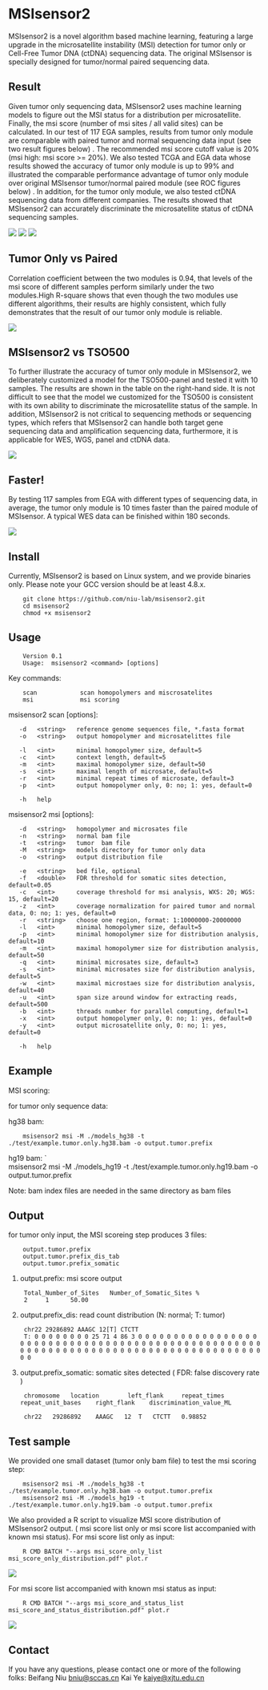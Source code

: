 MSIsensor2
===========
MSIsensor2 is a novel algorithm based machine learning, featuring a large upgrade in the microsatellite instability (MSI) detection for tumor only or Cell-Free Tumor DNA (ctDNA) sequencing data. The original MSIsensor is specially designed for tumor/normal paired sequencing data.

Result
-------

Given tumor only sequencing data, MSIsensor2 uses machine learning models to figure out the MSI status for a distribution per microsatellite. Finally, the msi score (number of msi sites / all valid sites) can be calculated. In our test of 117 EGA samples, results from tumor only module are comparable with paired tumor and normal sequencing data input (see two result figures below) . The recommended msi score cutoff value is 20% (msi high: msi score >= 20%). We also tested TCGA and EGA data whose results showed the accuracy of tumor only module is up to 99% and illustrated the comparable performance advantage of tumor only module over original MSIsensor tumor/normal paired module (see ROC figures below) . In addition, for the tumor only module, we also tested ctDNA sequencing data from different companies. The results showed that MSIsensor2 can accurately discriminate the microsatellite status of ctDNA sequencing samples.

![](https://github.com/niu-lab/msisensor2/blob/master/test/fig2.pairresult.png)
![](https://github.com/niu-lab/msisensor2/blob/master/test/fig3tumoronlyresultproduct.png)
![](https://github.com/niu-lab/msisensor2/blob/master/test/fig4.rocplot.png)


Tumor Only vs Paired
-------

Correlation coefficient between the two modules is 0.94, that levels of the msi score of different samples perform similarly under the two modules.High R-square shows that even though the two modules use different algorithms, their results are highly consistent, which fully demonstrates that the result of our tumor only module is reliable.

![](https://github.com/niu-lab/msisensor2/blob/master/test/fig5.cor.png)

MSIsensor2 vs TSO500
-------

To further illustrate the accuracy of tumor only module in MSIsensor2, we deliberately customized a model for the TSO500-panel and tested it with 10 samples. The results are shown in the table on the right-hand side. It is not difficult to see that the model we customized for the TSO500 is consistent with its own ability to discriminate the microsatellite status of the sample. In addition, MSIsensor2 is not critical to sequencing methods or sequencing types, which refers that MSIsensor2 can handle both target gene sequencing data and amplification sequencing data, furthermore, it is applicable for WES, WGS, panel and ctDNA data.

![](https://github.com/niu-lab/msisensor2/blob/master/test/table.png)

Faster!
-------

By testing 117 samples from EGA with different types of sequencing data, in average, the tumor only module is 10 times faster than the paired module of MSIsensor. A typical WES data can be finished within 180 seconds.

![](https://github.com/niu-lab/msisensor2/blob/master/test/fig6.timeplot.png)

Install
-------

Currently, MSIsensor2 is based on Linux system, and we provide binaries only. Please note your GCC version should be at least 4.8.x.

        git clone https://github.com/niu-lab/msisensor2.git
        cd msisensor2
        chmod +x msisensor2

Usage
-----

        Version 0.1
        Usage:  msisensor2 <command> [options]

Key commands:

        scan            scan homopolymers and miscrosatelites
        msi             msi scoring

msisensor2 scan [options]:

       -d   <string>   reference genome sequences file, *.fasta format
       -o   <string>   output homopolymer and microsatelittes file

       -l   <int>      minimal homopolymer size, default=5
       -c   <int>      context length, default=5
       -m   <int>      maximal homopolymer size, default=50
       -s   <int>      maximal length of microsate, default=5
       -r   <int>      minimal repeat times of microsate, default=3
       -p   <int>      output homopolymer only, 0: no; 1: yes, default=0

       -h   help

msisensor2 msi [options]:

       -d   <string>   homopolymer and microsates file
       -n   <string>   normal bam file
       -t   <string>   tumor  bam file
       -M   <string>   models directory for tumor only data
       -o   <string>   output distribution file

       -e   <string>   bed file, optional
       -f   <double>   FDR threshold for somatic sites detection, default=0.05
       -c   <int>      coverage threshold for msi analysis, WXS: 20; WGS: 15, default=20
       -z   <int>      coverage normalization for paired tumor and normal data, 0: no; 1: yes, default=0
       -r   <string>   choose one region, format: 1:10000000-20000000
       -l   <int>      minimal homopolymer size, default=5
       -p   <int>      minimal homopolymer size for distribution analysis, default=10
       -m   <int>      maximal homopolymer size for distribution analysis, default=50
       -q   <int>      minimal microsates size, default=3
       -s   <int>      minimal microsates size for distribution analysis, default=5
       -w   <int>      maximal microstaes size for distribution analysis, default=40
       -u   <int>      span size around window for extracting reads, default=500
       -b   <int>      threads number for parallel computing, default=1
       -x   <int>      output homopolymer only, 0: no; 1: yes, default=0
       -y   <int>      output microsatellite only, 0: no; 1: yes, default=0

       -h   help

Example
-------

MSI scoring:

   for tumor only sequence data:

   hg38 bam:

        msisensor2 msi -M ./models_hg38 -t ./test/example.tumor.only.hg38.bam -o output.tumor.prefix

   hg19 bam:
`       
        msisensor2 msi -M ./models_hg19 -t ./test/example.tumor.only.hg19.bam -o output.tumor.prefix


   Note: bam index files are needed in the same directory as bam files

Output
-------

for tumor only input, the MSI scoreing step produces 3 files: 

        output.tumor.prefix
        output.tumor.prefix_dis_tab
        output.tumor.prefix_somatic

1. output.prefix: msi score output

        Total_Number_of_Sites   Number_of_Somatic_Sites %
        2     1      50.00

3. output.prefix_dis: read count distribution (N: normal; T: tumor)

        chr22 29286892 AAAGC 12[T] CTCTT
        T: 0 0 0 0 0 0 0 0 25 71 4 86 3 0 0 0 0 0 0 0 0 0 0 0 0 0 0 0 0 0 0 0 0 0 0 0 0 0 0 0 0 0 0 0 0 0 0 0 0 0 0 0 0 0 0 0 0 0 0 0 0 0 0 0 0 0 0 0 0 0 0 0 0 0 0 0 0 0 0 0 0 0 0 0 0 0 0 0 0 0 0 0 0 0 0 0 0 0 0 0 

4. output.prefix_somatic: somatic sites detected ( FDR: false discovery rate )

        chromosome   location        left_flank     repeat_times    repeat_unit_bases    right_flank    discrimination_value_ML

        chr22	29286892	AAAGC	12	T	CTCTT	0.98852

Test sample
-------
We provided one small dataset (tumor only bam file) to test the msi scoring step:

        msisensor2 msi -M ./models_hg38 -t ./test/example.tumor.only.hg38.bam -o output.tumor.prefix
        msisensor2 msi -M ./models_hg19 -t ./test/example.tumor.only.hg19.bam -o output.tumor.prefix

We also provided a R script to visualize MSI score distribution of MSIsensor2 output. ( msi score list only or msi score list accompanied with known msi status). For msi score list only as input: 

        R CMD BATCH "--args msi_score_only_list msi_score_only_distribution.pdf" plot.r
![](https://github.com/ding-lab/msisensor/blob/master/test/msi_score_only_distribution.jpg)

For msi score list accompanied with known msi status as input:

        R CMD BATCH "--args msi_score_and_status_list msi_score_and_status_distribution.pdf" plot.r
![](https://github.com/ding-lab/msisensor/blob/master/test/msi_score_and_status_distribution.jpg)


Contact
-------
If you have any questions, please contact one or more of the following folks:
Beifang Niu <bniu@sccas.cn>
Kai Ye <kaiye@xjtu.edu.cn>
